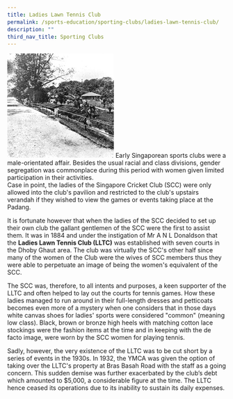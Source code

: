 ```yaml
---
title: Ladies Lawn Tennis Club
permalink: /sports-education/sporting-clubs/ladies-lawn-tennis-club/
description: ""
third_nav_title: Sporting Clubs
---
```

![Ladies Lawn Tennis Club](/images/Sport%20Education/Sporting%20Clubs/LadiesLTC.jpeg)
Early Singaporean sports clubs were a male-orientated affair. Besides the usual racial and class divisions, gender segregation was commonplace during this period with women given limited participation in their activities.   
Case in point, the ladies of the Singapore Cricket Club (SCC) were only allowed into the club's pavilion and restricted to the club's upstairs verandah if they wished to view the games or events taking place at the Padang.

It is fortunate however that when the ladies of the SCC decided to set up their own club the gallant gentlemen of the SCC were the first to assist them. It was in 1884 and under the instigation of Mr A N L Donaldson that the **Ladies Lawn Tennis Club (LLTC)** was established with seven courts in the Dhoby Ghaut area. The club was virtually the SCC's other half since many of the women of the Club were the wives of SCC members thus they were able to perpetuate an image of being the women's equivalent of the SCC.   

The SCC was, therefore, to all intents and purposes, a keen supporter of the LLTC and often helped to lay out the courts for tennis games. How these ladies managed to run around in their full-length dresses and petticoats becomes even more of a mystery when one considers that in those days white canvas shoes for ladies' sports were considered "common" (meaning low class). Black, brown or bronze high heels with matching cotton lace stockings were the fashion items at the time and in keeping with the de facto image, were worn by the SCC women for playing tennis. 

Sadly, however, the very existence of the LLTC was to be cut short by a series of events in the 1930s. In 1932, the YMCA was given the option of taking over the LLTC's property at Bras Basah Road with the staff as a going concern. This sudden demise was further exacerbated by the club’s debt which amounted to $5,000, a considerable figure at the time. The LLTC hence ceased its operations due to its inability to sustain its daily expenses.